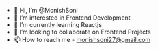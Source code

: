 - 👋 Hi, I’m @MonishSoni
- 👀 I’m interested in Frontend Development
- 🌱 I’m currently learning Reactjs
- 💞️ I’m looking to collaborate on Frontend Projects
- 📫 How to reach me - monishsoni27@gmail.com

<!---
MonishSoni/MonishSoni is a ✨ special ✨ repository because its `README.md` (this file) appears on your GitHub profile.
You can click the Preview link to take a look at your changes.
--->
